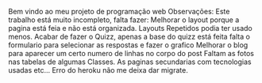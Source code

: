 Bem vindo ao meu projeto de programação web
Observações: Este trabalho está muito incompleto, falta fazer:
Melhorar o layout porque a pagina está feia e não está organizada.
Layouts Repetidos podia ter usado menos.
Acabar de fazer o Quizz, apenas a base do quizz está feita falta o formulario para selecionar as respostas e fazer o grafico
Melhorar o blog para aparecer um certo numero de linhas no corpo do post
Faltam as fotos nas tabelas de algumas Classes.
As paginas secundarias com tecnologias usadas etc...
 Erro do heroku não me deixa dar migrate.
 

